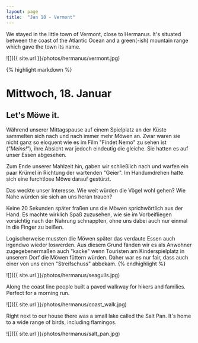 ```yaml
---
layout: page
title:  "Jan 18 - Vermont"
---
```


We stayed in the little town of Vermont, close to Hermanus. It's situated between the coast of the Atlantic Ocean and a green(-ish) mountain range which gave the town its name.

![]({{ site.url }}/photos/hermanus/vermont.jpg)

{% highlight markdown %}
# Mittwoch, 18. Januar
## Let's Möwe it.

Während unserer Mittagspause auf einem Spielplatz an der Küste sammelten sich nach und nach immer mehr Möwen an. Zwar waren sie nicht ganz so eloquent wie es im Film "Findet Nemo" zu sehen ist (_"Meins!"_), ihre Absicht war jedoch eindeutig die gleiche. Sie hatten es auf unser Essen abgesehen.

Zum Ende unserer Mahlzeit hin, gaben wir schließlich nach und warfen ein paar Krümel in Richtung der wartenden "Geier". Im Handumdrehen hatte sich eine furchtlose Möwe darauf gestürzt.

Das weckte unser Interesse. Wie weit würden die Vögel wohl gehen? Wie Nahe würden sie sich an uns heran trauen?

Keine 20 Sekunden später fraßen uns die Möwen sprichwörtlich aus der Hand. Es machte wirklich Spaß zuzusehen, wie sie im Vorbeifliegen vorsichtig nach der Nahrung schnappten, ohne uns dabei auch nur einmal in die Finger zu beißen.

Logischerweise mussten die Möwen später das verdaute Essen auch irgendwo wieder loswerden. Aus diesem Grund fänden wir es als Anwohner zugegebenermaßen auch "kacke" wenn Touristen am Kinderspielplatz in unserem Dorf die Möwen füttern würden. Daher war es nur fair, dass auch einer von uns einen "Streifschuss" abbekam.
{% endhighlight %}

![]({{ site.url }}/photos/hermanus/seagulls.jpg)

Along the coast line people built a paved walkway for hikers and families. Perfect for a morning run.

![]({{ site.url }}/photos/hermanus/coast_walk.jpg)

Right next to our house there was a small lake called the Salt Pan. It's home to a wide range of birds, including flamingos.

![]({{ site.url }}/photos/hermanus/salt_pan.jpg)
